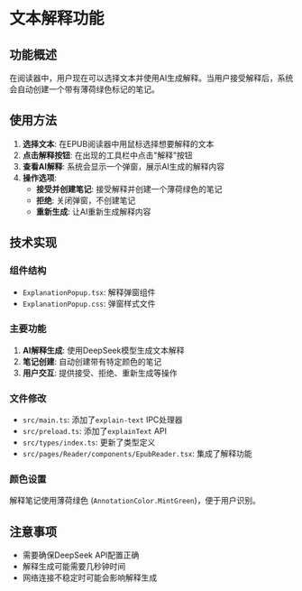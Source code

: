 # 文本解释功能

## 功能概述

在阅读器中，用户现在可以选择文本并使用AI生成解释。当用户接受解释后，系统会自动创建一个带有薄荷绿色标记的笔记。

## 使用方法

1. **选择文本**: 在EPUB阅读器中用鼠标选择想要解释的文本
2. **点击解释按钮**: 在出现的工具栏中点击"解释"按钮
3. **查看AI解释**: 系统会显示一个弹窗，展示AI生成的解释内容
4. **操作选项**:
   - **接受并创建笔记**: 接受解释并创建一个薄荷绿色的笔记
   - **拒绝**: 关闭弹窗，不创建笔记
   - **重新生成**: 让AI重新生成解释内容

## 技术实现

### 组件结构

- `ExplanationPopup.tsx`: 解释弹窗组件
- `ExplanationPopup.css`: 弹窗样式文件

### 主要功能

1. **AI解释生成**: 使用DeepSeek模型生成文本解释
2. **笔记创建**: 自动创建带有特定颜色的笔记
3. **用户交互**: 提供接受、拒绝、重新生成等操作

### 文件修改

- `src/main.ts`: 添加了`explain-text` IPC处理器
- `src/preload.ts`: 添加了`explainText` API
- `src/types/index.ts`: 更新了类型定义
- `src/pages/Reader/components/EpubReader.tsx`: 集成了解释功能

### 颜色设置

解释笔记使用薄荷绿色 (`AnnotationColor.MintGreen`)，便于用户识别。

## 注意事项

- 需要确保DeepSeek API配置正确
- 解释生成可能需要几秒钟时间
- 网络连接不稳定时可能会影响解释生成
